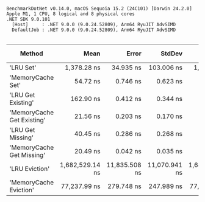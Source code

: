 ```

BenchmarkDotNet v0.14.0, macOS Sequoia 15.2 (24C101) [Darwin 24.2.0]
Apple M1, 1 CPU, 8 logical and 8 physical cores
.NET SDK 9.0.101
  [Host]     : .NET 9.0.0 (9.0.24.52809), Arm64 RyuJIT AdvSIMD
  DefaultJob : .NET 9.0.0 (9.0.24.52809), Arm64 RyuJIT AdvSIMD


```
| Method                     | Mean            | Error         | StdDev        | Median          | Ratio    | RatioSD | Gen0     | Gen1    | Allocated | Alloc Ratio |
|--------------------------- |----------------:|--------------:|--------------:|----------------:|---------:|--------:|---------:|--------:|----------:|------------:|
| &#39;LRU Set&#39;                  |     1,378.28 ns |     34.935 ns |    103.006 ns |     1,422.58 ns |     1.01 |    0.11 |   0.1183 |       - |     752 B |        1.00 |
| &#39;MemoryCache Set&#39;          |        54.72 ns |      0.746 ns |      0.623 ns |        54.52 ns |     0.04 |    0.00 |   0.0166 |       - |     104 B |        0.14 |
| &#39;LRU Get Existing&#39;         |       162.90 ns |      0.412 ns |      0.344 ns |       162.88 ns |     0.12 |    0.01 |   0.0153 |       - |      96 B |        0.13 |
| &#39;MemoryCache Get Existing&#39; |        21.56 ns |      0.203 ns |      0.170 ns |        21.50 ns |     0.02 |    0.00 |        - |       - |         - |        0.00 |
| &#39;LRU Get Missing&#39;          |        40.45 ns |      0.286 ns |      0.268 ns |        40.48 ns |     0.03 |    0.00 |        - |       - |         - |        0.00 |
| &#39;MemoryCache Get Missing&#39;  |        20.49 ns |      0.042 ns |      0.035 ns |        20.49 ns |     0.01 |    0.00 |        - |       - |         - |        0.00 |
| &#39;LRU Eviction&#39;             | 1,682,529.14 ns | 11,835.508 ns | 11,070.941 ns | 1,684,444.74 ns | 1,228.56 |  106.44 | 128.9063 | 62.5000 |  827208 B |    1,100.01 |
| &#39;MemoryCache Eviction&#39;     |    77,237.99 ns |    279.748 ns |    247.989 ns |    77,300.01 ns |    56.40 |    4.88 |  22.4609 |  6.7139 |  139654 B |      185.71 |
